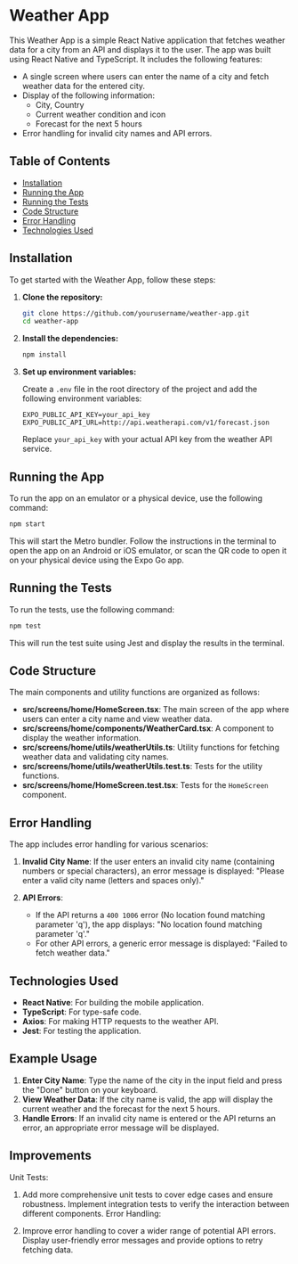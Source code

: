 # Weather App

This Weather App is a simple React Native application that fetches weather data for a city from an API and displays it to the user. The app was built using React Native and TypeScript. It includes the following features:

- A single screen where users can enter the name of a city and fetch weather data for the entered city.
- Display of the following information:
  - City, Country
  - Current weather condition and icon
  - Forecast for the next 5 hours
- Error handling for invalid city names and API errors.

## Table of Contents

- [Installation](#installation)
- [Running the App](#running-the-app)
- [Running the Tests](#running-the-tests)
- [Code Structure](#code-structure)
- [Error Handling](#error-handling)
- [Technologies Used](#technologies-used)

## Installation

To get started with the Weather App, follow these steps:

1. **Clone the repository:**

   ```bash
   git clone https://github.com/yourusername/weather-app.git
   cd weather-app
   ```

2. **Install the dependencies:**

   ```bash
   npm install
   ```

3. **Set up environment variables:**

   Create a `.env` file in the root directory of the project and add the following environment variables:

   ```
   EXPO_PUBLIC_API_KEY=your_api_key
   EXPO_PUBLIC_API_URL=http://api.weatherapi.com/v1/forecast.json
   ```

   Replace `your_api_key` with your actual API key from the weather API service.

## Running the App

To run the app on an emulator or a physical device, use the following command:

```bash
npm start
```

This will start the Metro bundler. Follow the instructions in the terminal to open the app on an Android or iOS emulator, or scan the QR code to open it on your physical device using the Expo Go app.

## Running the Tests

To run the tests, use the following command:

```bash
npm test
```

This will run the test suite using Jest and display the results in the terminal.

## Code Structure

The main components and utility functions are organized as follows:

- **src/screens/home/HomeScreen.tsx**: The main screen of the app where users can enter a city name and view weather data.
- **src/screens/home/components/WeatherCard.tsx**: A component to display the weather information.
- **src/screens/home/utils/weatherUtils.ts**: Utility functions for fetching weather data and validating city names.
- **src/screens/home/utils/weatherUtils.test.ts**: Tests for the utility functions.
- **src/screens/home/HomeScreen.test.tsx**: Tests for the `HomeScreen` component.

## Error Handling

The app includes error handling for various scenarios:

1. **Invalid City Name**: If the user enters an invalid city name (containing numbers or special characters), an error message is displayed: "Please enter a valid city name (letters and spaces only)."

2. **API Errors**: 
   - If the API returns a `400 1006` error (No location found matching parameter 'q'), the app displays: "No location found matching parameter 'q'."
   - For other API errors, a generic error message is displayed: "Failed to fetch weather data."

## Technologies Used

- **React Native**: For building the mobile application.
- **TypeScript**: For type-safe code.
- **Axios**: For making HTTP requests to the weather API.
- **Jest**: For testing the application.

## Example Usage

1. **Enter City Name**: Type the name of the city in the input field and press the "Done" button on your keyboard.
2. **View Weather Data**: If the city name is valid, the app will display the current weather and the forecast for the next 5 hours.
3. **Handle Errors**: If an invalid city name is entered or the API returns an error, an appropriate error message will be displayed.

## Improvements

Unit Tests:

1. Add more comprehensive unit tests to cover edge cases and ensure robustness.
Implement integration tests to verify the interaction between different components.
Error Handling:

2. Improve error handling to cover a wider range of potential API errors.
Display user-friendly error messages and provide options to retry fetching data.
